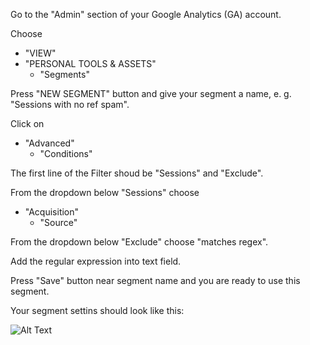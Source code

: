 Go to the "Admin" section of your Google Analytics (GA) account.

Choose
- "VIEW"
 - "PERSONAL TOOLS & ASSETS"
   - "Segments"
   
Press "NEW SEGMENT" button and give your segment a name, e. g. "Sessions with no ref spam".

Click on
- "Advanced"
  - "Conditions"

The first line of the Filter shoud be "Sessions" and "Exclude".

From the dropdown below "Sessions" choose
- "Acquisition"
  - "Source"
 
From the dropdown below "Exclude" choose "matches regex".

Add the regular expression into text field.

Press "Save" button near segment name and you are ready to use this segment.

Your segment settins should look like this:

![Alt Text](https://imgur.com/KzUYpak)
